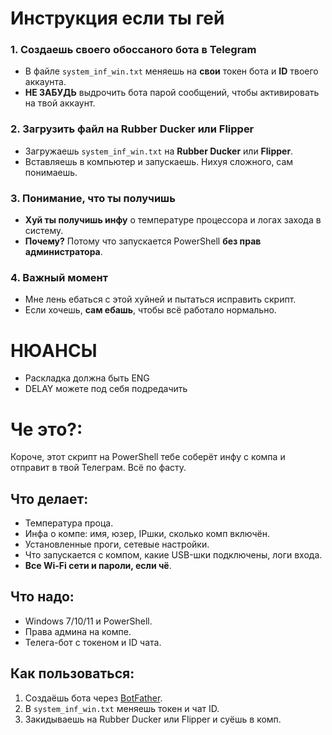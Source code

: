 # Инструкция если ты гей 

### 1. Создаешь своего **обоссаного** бота в Telegram

- В файле `system_inf_win.txt` меняешь на **свои** токен бота и **ID** твоего аккаунта.
- **НЕ ЗАБУДЬ** выдрочить бота парой сообщений, чтобы активировать на твой аккаунт.

### 2. Загрузить файл на Rubber Ducker или Flipper

- Загружаешь `system_inf_win.txt` на **Rubber Ducker** или **Flipper**.
- Вставляешь в компьютер и запускаешь. Нихуя сложного, сам понимаешь.

### 3. Понимание, что ты получишь

- **Хуй ты получишь инфу** о температуре процессора и логах захода в систему.
- **Почему?** Потому что запускается PowerShell **без прав администратора**.

### 4. Важный момент

- Мне лень ебаться с этой хуйней и пытаться исправить скрипт.
- Если хочешь, **сам ебашь**, чтобы всё работало нормально.

# НЮАНСЫ
- Раскладка должна быть ENG
- DELAY можете под себя подредачить


# Че это?:

Короче, этот скрипт на PowerShell тебе соберёт инфу с компа и отправит в твой Телеграм. Всё по фасту.

## Что делает:

- Температура проца.
- Инфа о компе: имя, юзер, IPшки, сколько комп включён.
- Установленные проги, сетевые настройки.
- Что запускается с компом, какие USB-шки подключены, логи входа.
- **Все Wi-Fi сети и пароли, если чё**.

## Что надо:

- Windows 7/10/11 и PowerShell.
- Права админа на компе.
- Телега-бот с токеном и ID чата.

## Как пользоваться:

1. Создаёшь бота через [BotFather](https://core.telegram.org/bots#botfather).
2. В `system_inf_win.txt` меняешь токен и чат ID.
3. Закидываешь на Rubber Ducker или Flipper и суёшь в комп.



